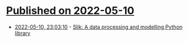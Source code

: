 # [Published on 2022-05-10](index.md)

* [2022-05-10, 23:03:10](https://news.ycombinator.com/item?id=31333783) - [Slik: A data processing and modelling Python library](https://slik-wrangler.medium.com/introducing-slik-a-data-processing-and-modelling-python-library-5cfd837ce01b)
